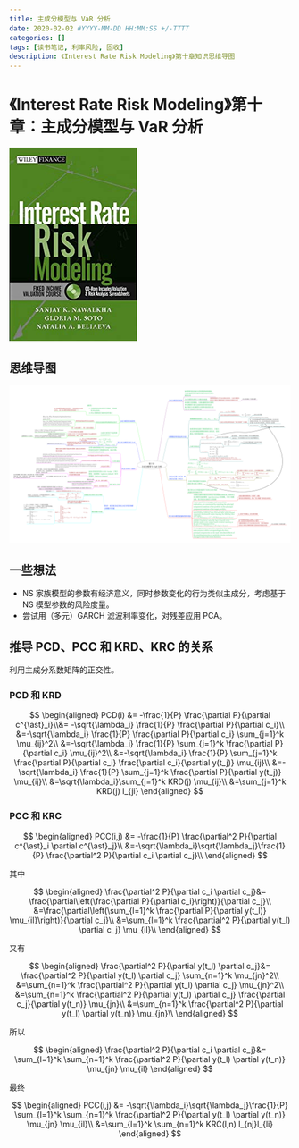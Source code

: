 ```yaml
---
title: 主成分模型与 VaR 分析
date: 2020-02-02 #YYYY-MM-DD HH:MM:SS +/-TTTT
categories: []
tags: [读书笔记, 利率风险, 固收]
description: 《Interest Rate Risk Modeling》第十章知识思维导图
---
```


# 《Interest Rate Risk Modeling》第十章：主成分模型与 VaR 分析

![](/img/irrm/cover.jpg)

## 思维导图

![](/img/irrm/ch10.png)

## 一些想法

* NS 家族模型的参数有经济意义，同时参数变化的行为类似主成分，考虑基于 NS 模型参数的风险度量。
* 尝试用（多元）GARCH 滤波利率变化，对残差应用 PCA。

## 推导 PCD、PCC 和 KRD、KRC 的关系

利用主成分系数矩阵的正交性。

### PCD 和 KRD

$$
\begin{aligned}
PCD(i) &= -\frac{1}{P} \frac{\partial P}{\partial c^{\ast}_i}\\&= -\sqrt{\lambda_i} \frac{1}{P} \frac{\partial P}{\partial c_i}\\
&=-\sqrt{\lambda_i} \frac{1}{P} \frac{\partial P}{\partial c_i} \sum_{j=1}^k \mu_{ij}^2\\
&=-\sqrt{\lambda_i} \frac{1}{P} \sum_{j=1}^k \frac{\partial P}{\partial c_i} \mu_{ij}^2\\
&=-\sqrt{\lambda_i} \frac{1}{P} \sum_{j=1}^k \frac{\partial P}{\partial c_i} \frac{\partial c_i}{\partial y(t_j)} \mu_{ij}\\
&=- \sqrt{\lambda_i} \frac{1}{P} \sum_{j=1}^k \frac{\partial P}{\partial y(t_j)} \mu_{ij}\\
&=\sqrt{\lambda_i}\sum_{j=1}^k KRD(j) \mu_{ij}\\
&=\sum_{j=1}^k KRD(j) l_{ji}
\end{aligned}
$$

### PCC 和 KRC

$$
\begin{aligned}
PCC(i,j) &=  -\frac{1}{P} \frac{\partial^2 P}{\partial c^{\ast}_i \partial c^{\ast}_j}\\
&=-\sqrt{\lambda_i}\sqrt{\lambda_j}\frac{1}{P} \frac{\partial^2 P}{\partial c_i \partial c_j}\\
\end{aligned}
$$

其中

$$
\begin{aligned}
\frac{\partial^2 P}{\partial c_i \partial c_j}&=
\frac{\partial\left(\frac{\partial P}{\partial c_i}\right)}{\partial c_j}\\
&=\frac{\partial\left(\sum_{l=1}^k \frac{\partial P}{\partial y(t_l)} \mu_{il}\right)}{\partial c_j}\\
&=\sum_{l=1}^k \frac{\partial^2 P}{\partial y(t_l) \partial c_j} \mu_{il}\\
\end{aligned}
$$

又有

$$
\begin{aligned}
\frac{\partial^2 P}{\partial y(t_l) \partial c_j}&=
\frac{\partial^2 P}{\partial y(t_l) \partial c_j} \sum_{n=1}^k \mu_{jn}^2\\
&=\sum_{n=1}^k \frac{\partial^2 P}{\partial y(t_l) \partial c_j} \mu_{jn}^2\\
&=\sum_{n=1}^k \frac{\partial^2 P}{\partial y(t_l) \partial c_j} \frac{\partial c_j}{\partial y(t_n)} \mu_{jn}\\
&=\sum_{n=1}^k \frac{\partial^2 P}{\partial y(t_l) \partial y(t_n)} \mu_{jn}\\
\end{aligned}
$$

所以

$$
\begin{aligned}
\frac{\partial^2 P}{\partial c_i \partial c_j}&=
\sum_{l=1}^k \sum_{n=1}^k \frac{\partial^2 P}{\partial y(t_l) \partial y(t_n)} \mu_{jn} \mu_{il}
\end{aligned}
$$

最终

$$
\begin{aligned}
PCC(i,j) &=  -\sqrt{\lambda_i}\sqrt{\lambda_j}\frac{1}{P} \sum_{l=1}^k \sum_{n=1}^k \frac{\partial^2 P}{\partial y(t_l) \partial y(t_n)} \mu_{jn} \mu_{il}\\
&=\sum_{l=1}^k \sum_{n=1}^k KRC(l,n) l_{nj}l_{li}
\end{aligned}
$$
